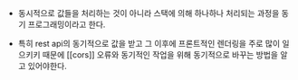 - 동시적으로 값들을 처리하는 것이 아니라 스택에 의해 하나하나 처리되는 과정을 동기 프로그래밍이라고 한다.

- 특히 rest api의 동기적으로 값을 받고 그 이후에 프론트적인 렌더링을 주로 많이 일으키키 때문에 [[cors]] 오류와 동기적인 작업을 위해 동기적으로 바꾸는 방법을 알고 있어야한다.